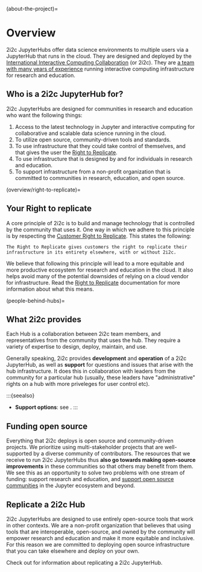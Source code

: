 (about-the-project)=
# Overview

2i2c JupyterHubs offer data science environments to multiple users via a JupyterHub that runs in the cloud.
They are designed and deployed by the [International Interactive Computing Collaboration](https://2i2c.org) (or 2i2c). They are [a team with many years of experience](https://2i2c.org/about/) running interactive computing infrastructure for research and education.

## Who is a 2i2c JupyterHub for?

2i2c JupyterHubs are designed for communities in research and education who want the following things:

1. Access to the latest technology in Jupyter and interactive computing for collaborative and scalable data science running in the cloud.
2. To utilize open source, community-driven tools and standards.
3. To use infrastructure that they could take control of themselves, and that gives the user the [Right to Replicate](overview/right-to-replicate).
4. To use infrastructure that is designed by and for individuals in research and education.
5. To support infrastructure from a non-profit organization that is committed to communities in research, education, and open source.

(overview/right-to-replicate)=
## Your Right to replicate

A core principle of 2i2c is to build and manage technology that is controlled by the community that uses it.
One way in which we adhere to this principle is by respecting the [Customer Right to Replicate](https://2i2c.org/right-to-replicate/). This states the following:

```{epigraph}
The Right to Replicate gives customers the right to replicate their infrastructure in its entirety elsewhere, with or without 2i2c.
```

We believe that following this principle will lead to a more equitable and more productive ecosystem for research and education in the cloud. It also helps avoid many of the potential downsides of relying on a cloud vendor for infrastructure. Read the [Right to Replicate](https://2i2c.org/right-to-replicate/) documentation for more information about what this means.

(people-behind-hubs)=
## What 2i2c provides

Each Hub is a collaboration between 2i2c team members, and representatives from the community that uses the hub.
They require a variety of expertise to design, deploy, maintain, and use.

Generally speaking, 2i2c provides **development** and **operation** of a 2i2c JupyterHub, as well as **support** for questions and issues that arise with the hub infrastructure.
It does this in collaboration with leaders from the community for a particular hub (usually, these leaders have "administrative" rights on a hub with more priveleges for user control etc).

:::{seealso}
- **Support options**: see [](../admin/howto/support.md).
:::

## Funding open source

Everything that 2i2c deploys is open source and community-driven projects.
We prioritize using multi-stakeholder projects that are well-supported by a diverse community of contributors.
The resources that we receive to run 2i2c JupyterHubs thus **also go towards making open-source improvements** in these communities so that others may benefit from them.
We see this as an opportunity to solve two problems with one stream of funding: support research and education, and [support open source communities](https://2i2c.org/values/) in the Jupyter ecosystem and beyond.

## Replicate a 2i2c Hub

2i2c JupyterHubs are designed to use entirely open-source tools that work in other contexts.
We are a non-profit organization that believes that using tools that are interoperable, open-source, and owned by the community will empower research and education and make it more equitable and inclusive.
For this reason we are committed to deploying open source infrastructure that you can take elsewhere and deploy on your own.

Check out [](../admin/howto/replicate.md) for information about replicating a 2i2c JupyterHub.
